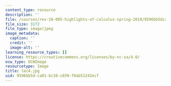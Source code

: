 ```yaml
---
content_type: resource
description: ''
file: /courses/res-18-005-highlights-of-calculus-spring-2010/9596bb5dca01bc38c039f0ab51242ecf_lec4.jpg
file_size: 3172
file_type: image/jpeg
image_metadata:
  caption: ''
  credit: ''
  image-alt: ''
learning_resource_types: []
license: https://creativecommons.org/licenses/by-nc-sa/4.0/
ocw_type: OCWImage
resourcetype: Image
title: lec4.jpg
uid: 9596bb5d-ca01-bc38-c039-f0ab51242ecf
---
```


